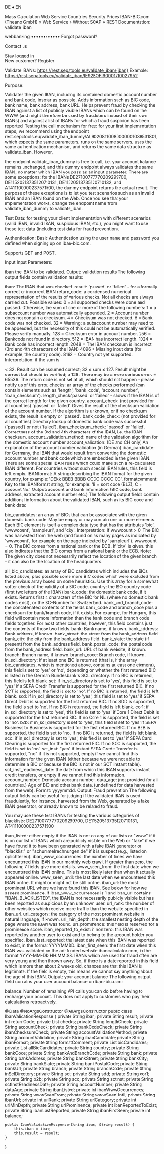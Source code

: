 

DE ♦ EN

Mass Calculation
Web Service
Countries
Security
Prices
IBAN-BIC.com (Theano GmbH)  » Web Service  » Without SOAP  » REST Documentation: validate_iban

webbanking
••••••••••••
Forgot password?

Contact
us

 Stay logged in		
New customer? Register

Validate IBANs: https://rest.sepatools.eu/validate_iban/{iban}
Example:
https://rest.sepatools.eu/validate_iban/IE92BOFI90001710027952

Purpose:

Validates the given IBAN, including its contained domestic account number and bank code, insofar as possible.
Adds information such as BIC code, bank name, bank address, bank URL.
Helps prevent fraud by checking the IBAN against a list of publicly visible IBANs which can be found on the WWW (and might therefore be used by fraudsters instead of their own IBANs) and against a list of IBANs for which a fraud suspicion has been reported.
Testing the call mechanism for free: for your first implementation steps, we recommend using the endpoint rest.sepatools.eu/validate_iban_dummy/AL90208110080000001039531801, which expects the same parameters, runs on the same servers, uses the same authentication mechanism, and returns the same data structure as validate_iban. However,

the endpoint validate_iban_dummy is free to call, i.e. your account balance remains unchanged,
and this dummy endpoint always validates the same IBAN, no matter which IBAN you pass as an input parameter.
There are some exceptions: for the IBANs DE27100777770209299700, DE11520513735120710131, DE11520513735120710132, and AT411100000237571500, the dummy endpoint returns the actual result. The purpose of these exceptions is to let you test scenarios such as an invalid IBAN and an IBAN found on the Web.
Once you see that your implementation works, change the endpoint name from validate_iban_dummy to validate_iban.

Test Data: for testing your client implementation with different scenarios (valid IBAN, invalid IBAN, suspicious IBAN, etc.), you might want to use these test data (including test data for fraud prevention).

Authentication: Basic Authentication using the user name and password you defined when signing up on iban-bic.com.

Supports GET and POST.

Input
Input Parameters:

iban the IBAN to be validated.
Output: validation results
The following output fields contain validation results:

iban: The IBAN that was checked.
result: 'passed' or 'failed' - for a formally correct or incorrect IBAN
return_code: a condensed numerical representation of the results of various checks. Not all checks are always carried out.
Possible values:
0 = all supported checks were done and passed.
Otherwise, the sum of one or more of the following numbers:
1 = a subaccount number was automatically appended.
2 = Account number does not contain a checksum.
4 = Checksum was not checked.
8 = Bank code was not checked.
32 = Warning: a subaccount number may need to be appended, but the necessity of this could not be automatically verified. Please verify manually.
128 = Checksum error in account number.
256 = Bankcode not found in directory.
512 = IBAN has incorrect length.
1024 = Bank code has incorrect length.
2048 = The IBAN checksum is incorrect (3rd and 4th characters of the IBAN)
4096 = Missing input data (for example, the country code).
8192 = Country not yet supported.
Interpretation: if the sum is

< 32. Result can be assumed correct;
32 ≤ sum ≤ 127. Result might be correct but should be verified;
≥ 128. There may be a more serious error.
= 65536. The return code is not set at all, which should not happen - please notify us of this error.
checks: an array of the checks performed (can contain elements such as 'length', 'bank_code', 'account_number', 'iban_checksum').
length_check:'passed' or 'failed' - shows if the IBAN is of the correct length for the given country.
account_check: (not provided for all countries) 'passed' or 'failed'. Gives the result of the checksum validation of the account number. If the algorithm is unknown, or if no checksum exists, the result is empty or 'passed'.
bank_code_check: (not provided for all countries) Directory lookup of domestic bank code was successful ('passed') or not ('failed').
iban_checksum_check: 'passed' or 'failed'. Correctness of the 3rd and 4th characters of the IBAN, i.e. the IBAN checksum.
account_validation_method: name of the validation algorithm for the domestic account number
account_validation: (DE and CH only) An explanation of the account number validation (in German)
iban_candidate: for Germany, the IBAN that would result from converting the domestic account number and bank code which are embedded in the given IBAN. There are some special IBAN rules which could make such a re-calculated IBAN different. For countries without such special IBAN rules, this field is left empty.
IBANformat: A string describing the IBAN format for the given country, for example: 'DEkk BBBB BBBB CCCC CCCC CC'.
formatcomment: Key to the IBANformat string, for example: 'B = sort code (BLZ), C = account No.'
Output: account and bank information (BIC code, bank address, extracted account number etc.)
The following output fields contain additional information about the validated IBAN, such as its BIC code and bank data:

bic_candidates: an array of BICs that can be associated with the given domestic bank code. May be empty or may contain one or more elements. Each BIC element is itself a complex data type that has the attributes 'bic', 'wwwcount', 'sampleurl', and 'city'.
Interpretation: If
wwwcount > 0. The BIC was harvested from the web (and found on as many pages as indicated by 'wwwcount', for example on the page indicated by 'sampleurl').
wwwcount = 0. The BIC comes from a national bank or the ECB.
If 'city' is given, this also indicates that the BIC comes from a national bank or the ECB.
Note: The given city does not necessarily reflect the location of the given branch - it can also be the location of the headquarters.

all_bic_candidates: an array of BIC candidates which includes the BICs listed above, plus possible some more BIC codes which were excluded from the previous array based on some heuristics. Use this array for a somewhat softer check of the validity of a BIC code.
country: the ISO country code (first two letters of the IBAN)
bank_code: the domestic bank code, if it exists. Returns first 4 characters of the BIC for NL (where no domestic bank codes exist), or the BC-Number for Switzerland.
bank_and_branch_code: the concatenated contents of the fields bank_code and branch_code plus a checksum for bank/branch code, if it exists. For example, for Hungary, this field will contain more information than the bank code and branch code fields together. For most other countries, however, this field contains just the contents of those two fields.
bank: Bank name, if known.
bank_address: Bank address, if known.
bank_street: the street from the bank_address field.
bank_city: the city from the bank_address field.
bank_state: the state (if present) from the bank_address field.
bank_postal_code: the postal code from the bank_address field.
bank_url: URL of bank website, if known.
branch: Branch name, if known.
branch_code: Branch code, if known.
in_scl_directory: if at least one BIC is returned (that is, if the array bic_candidates, which is mentioned above, contains at least one element), this field is set to 'yes' or 'no', depending on whether the first returned BIC is listed in the German Bundesbank's SCL directory. If no BIC is returned, this field is left blank.
sct: if in_scl_directory is set to 'yes', this field is set to 'yes' if a SEPA Credit Transfer is supported for the first returned BIC. If no SCT is supported, the field is set to 'no'. If no BIC is returned, the field is left blank.
sdd: if in_scl_directory is set to 'yes', this field is set to 'yes' if SEPA Direct Debit is supported for the first returned BIC. If no SDD is supported, the field is set to 'no'. If no BIC is returned, the field is left blank.
cor1: if in_scl_directory is set to 'yes', this field is set to 'yes' if Core 1 Direct Debit is supported for the first returned BIC. If no Core 1 is supported, the field is set to 'no'.
b2b: if in_scl_directory is set to 'yes', this field is set to 'yes' if SEPA Business to Business is supported for the first returned BIC. If no B2B is supported, the field is set to 'no'. If no BIC is returned, the field is left blank.
scc: if in_scl_directory is set to 'yes', this field is set to 'yes' if SEPA Card Clearing is supported for the first returned BIC. If no SCC is supported, the field is set to 'no'.
sct_inst: "yes" if instant SEPA Credit Transfer is supported, "no" if it is not supported, empty if we cannot find this information for the given IBAN (either because we were not able to determine a BIC or because the BIC is not in our SCT instant table).
sct_inst_readiness_date: the date from which this IBAN supports instant credit transfers, or empty if we cannot find this information.
account_number: Domestic account number.
data_age: (not provided for all countries.) Age of BIC and other bank data. (undefined for data harvested from the web). Format: yyyymmdd.
Output: Fraud prevention
The following output fields can be useful for judging if the validated IBAN is used fraudulently, for instance, harvested from the Web, generated by a fake IBAN generator, or already known to be related to fraud.

You may use these test IBANs for testing the various categories of blacklists: DE27100777770209299700, DE11520513735120710131, AT411100000237571500

iban_listed: either
empty if the IBAN is not on any of our lists or
"www" if it is on our list of IBANs which are publicly visible on the Web or
"fake" if we have found it to have been generated with a fake IBAN generator or
"blacklist" or "schummelrechnungen.de" if it is suspect (e.g., listed on oplichter.eu).
iban_www_occurrences: the number of times we have encountered this IBAN in our monthly web crawl. If greater than zero, the following 7 fields give more details.
www_seen_from: the first date when we encountered this IBAN online. This is most likely later than when it actually appeared online.
www_seen_until: the last date when we encountered this IBAN online. It might or might not be still online.
iban_url: the most prominent URL where we have found this IBAN. See below for how we assess prominence. If iban_www_occurrences is 1 and iban_url contains "IBAN_BLACKLISTED", the IBAN is not necessarily publicly visible but has been reported as suspicious by an unknown user.
url_rank: the number of other websites which receive more traffic than the website specified in iban_url.
url_category: the category of the most prominent website in natural language, if known.
url_min_depth: the smallest nesting depth of the page where the IBAN was found.
url_prominence: this field is reserved for a prominence score.
iban_reported_to_exist: if nonzero: this IBAN was reported by another user to exist and to belong to the account holder you specified.
iban_last_reported: the latest date when this IBAN was reported to exist, in the format YYYYMMDD.
iban_first_seen: the first date when this IBAN was validated on the ad-funded website ibancalculator.com, in the format YYYY-MM-DD HH:MM:SS. IBANs which are used for fraud often are very young and then thrown away. So, if there is a date reported in this field which is more than about 2 weeks old, chances are that this IBAN is legitimate. If the field is empty, this means we cannot say anything about the age of this IBAN.
Output: your account balance
The following output field contains your user account balance on iban-bic.com:

balance: Number of remaining API calls you can do before having to recharge your account. This does not apply to customers who pay their calculations retroactively.

@Data
@NoArgsConstructor
@AllArgsConstructor
public class IbanValidationResponse {
    private String iban;
    private String result;
    private int returnCode;
    private List<String> checks;
    private String lengthCheck;
    private String accountCheck;
    private String bankCodeCheck;
    private String ibanChecksumCheck;
    private String accountValidationMethod;
    private String accountValidation;
    private String ibanCandidate;
    private String ibanFormat;
    private String formatComment;
    private List<BicCandidate> bicCandidates;
    private List<BicCandidate> allBicCandidates;
    private String country;
    private String bankCode;
    private String bankAndBranchCode;
    private String bank;
    private String bankAddress;
    private String bankStreet;
    private String bankCity;
    private String bankState;
    private String bankPostalCode;
    private String bankUrl;
    private String branch;
    private String branchCode;
    private String inSclDirectory;
    private String sct;
    private String sdd;
    private String cor1;
    private String b2b;
    private String scc;
    private String sctInst;
    private String sctInstReadinessDate;
    private String accountNumber;
    private String dataAge;
    private String ibanListed;
    private int ibanWwwOccurrences;
    private String wwwSeenFrom;
    private String wwwSeenUntil;
    private String ibanUrl;
    private int urlRank;
    private String urlCategory;
    private int urlMinDepth;
    private String urlProminence;
    private int ibanReportedToExist;
    private String ibanLastReported;
    private String ibanFirstSeen;
    private int balance;

    public IbanValidationResponse(String iban, String result) {
        this.iban = iban;
        this.result = result;
    }
}

